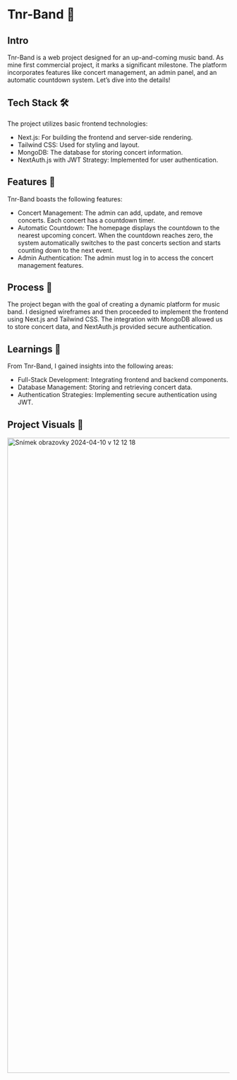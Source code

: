 <h1>Tnr-Band 🎵</h1>

<h2>Intro</h2>
Tnr-Band is a web project designed for an up-and-coming music band. As mine first commercial project, it marks a significant milestone. The platform incorporates features like concert management, an admin panel, and an automatic countdown system. Let’s dive into the details!

<h2>Tech Stack 🛠️</h2>
The project utilizes basic frontend technologies:
<ul>
<li>Next.js: For building the frontend and server-side rendering.</li>
<li>Tailwind CSS: Used for styling and layout.</li>
<li>MongoDB: The database for storing concert information.</li>
<li>NextAuth.js with JWT Strategy: Implemented for user authentication.</li>
</ul>

<h2>Features 🌟</h2>
Tnr-Band boasts the following features:
<ul>
<li>Concert Management: The admin can add, update, and remove concerts. Each concert has a countdown timer.</li>
<li>Automatic Countdown: The homepage displays the countdown to the nearest upcoming concert. When the countdown reaches zero, the system automatically switches to the past concerts section and starts counting down to the next event.</li>
<li>Admin Authentication: The admin must log in to access the concert management features.</li>
</ul>

<h2>Process 🚀</h2>

The project began with the goal of creating a dynamic platform for music band. I designed wireframes and then proceeded to implement the frontend using Next.js and Tailwind CSS. The integration with MongoDB allowed us to store concert data, and NextAuth.js provided secure authentication.

<h2>Learnings 🧠</h2>
From Tnr-Band, I gained insights into the following areas:
<ul>
<li>Full-Stack Development: Integrating frontend and backend components.</li>
<li>Database Management: Storing and retrieving concert data.</li>
<li>Authentication Strategies: Implementing secure authentication using JWT.</li>
</ul>

<h2>Project Visuals 📸</h2>
<img width="1439" alt="Snímek obrazovky 2024-04-10 v 12 12 18" src="https://github.com/Nixk25/Eda/assets/116200689/4ae67053-de73-43e6-b7c5-300ab7a1449a">
